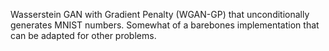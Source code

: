 Wasserstein GAN with Gradient Penalty (WGAN-GP) that unconditionally generates MNIST numbers.  Somewhat of a barebones implementation that can be adapted for other problems.
